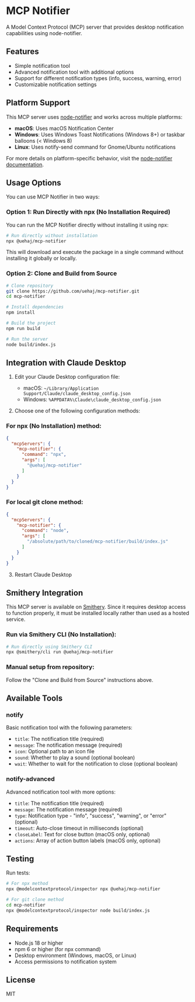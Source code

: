 # MCP Notifier

A Model Context Protocol (MCP) server that provides desktop notification capabilities using node-notifier.

## Features

- Simple notification tool
- Advanced notification tool with additional options
- Support for different notification types (info, success, warning, error)
- Customizable notification settings

## Platform Support

This MCP server uses [node-notifier](https://www.npmjs.com/package/node-notifier) and works across multiple platforms:
- **macOS**: Uses macOS Notification Center
- **Windows**: Uses Windows Toast Notifications (Windows 8+) or taskbar balloons (< Windows 8)
- **Linux**: Uses notify-send command for Gnome/Ubuntu notifications

For more details on platform-specific behavior, visit the [node-notifier documentation](https://www.npmjs.com/package/node-notifier).

## Usage Options

You can use MCP Notifier in two ways:

### Option 1: Run Directly with npx (No Installation Required)

You can run the MCP Notifier directly without installing it using npx:

```bash
# Run directly without installation
npx @uehaj/mcp-notifier
```

This will download and execute the package in a single command without installing it globally or locally.

### Option 2: Clone and Build from Source

```bash
# Clone repository
git clone https://github.com/uehaj/mcp-notifier.git
cd mcp-notifier

# Install dependencies
npm install

# Build the project
npm run build

# Run the server
node build/index.js
```

## Integration with Claude Desktop

1. Edit your Claude Desktop configuration file:
   - macOS: `~/Library/Application Support/Claude/claude_desktop_config.json`
   - Windows: `%APPDATA%\Claude\claude_desktop_config.json`

2. Choose one of the following configuration methods:

### For npx (No Installation) method:

```json
{
  "mcpServers": {
    "mcp-notifier": {
      "command": "npx",
      "args": [
        "@uehaj/mcp-notifier"
      ]
    }
  }
}
```

### For local git clone method:

```json
{
  "mcpServers": {
    "mcp-notifier": {
      "command": "node",
      "args": [
        "/absolute/path/to/cloned/mcp-notifier/build/index.js"
      ]
    }
  }
}
```

3. Restart Claude Desktop

## Smithery Integration

This MCP server is available on [Smithery](https://smithery.ai/server/@uehaj/mcp-notifier). Since it requires desktop access to function properly, it must be installed locally rather than used as a hosted service.

### Run via Smithery CLI (No Installation):
```bash
# Run directly using Smithery CLI
npx @smithery/cli run @uehaj/mcp-notifier
```

### Manual setup from repository:
Follow the "Clone and Build from Source" instructions above.

## Available Tools

### notify

Basic notification tool with the following parameters:

- `title`: The notification title (required)
- `message`: The notification message (required)
- `icon`: Optional path to an icon file
- `sound`: Whether to play a sound (optional boolean)
- `wait`: Whether to wait for the notification to close (optional boolean)

### notify-advanced

Advanced notification tool with more options:

- `title`: The notification title (required)
- `message`: The notification message (required)
- `type`: Notification type - "info", "success", "warning", or "error" (optional)
- `timeout`: Auto-close timeout in milliseconds (optional)
- `closeLabel`: Text for close button (macOS only, optional)
- `actions`: Array of action button labels (macOS only, optional)

## Testing

Run tests:

```bash
# For npx method
npx @modelcontextprotocol/inspector npx @uehaj/mcp-notifier

# For git clone method
cd mcp-notifier
npx @modelcontextprotocol/inspector node build/index.js
```

## Requirements

- Node.js 18 or higher
- npm 6 or higher (for npx command)
- Desktop environment (Windows, macOS, or Linux)
- Access permissions to notification system

## License

MIT
